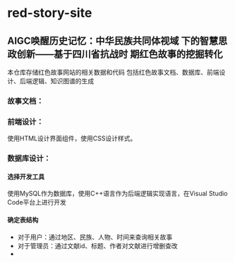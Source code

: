 # red-story-site
## AIGC唤醒历史记忆：中华民族共同体视域 下的智慧思政创新——基于四川省抗战时 期红色故事的挖掘转化
 本仓库存储红色故事网站的相关数据和代码
 包括红色故事文档、数据库、前端设计、后端逻辑、知识图谱的生成
### 故事文档：
### 前端设计：
使用HTML设计界面组件，使用CSS设计样式。
### 数据库设计：
#### 选择开发工具
使用MySQL作为数据库，使用C++语言作为后端逻辑实现语言，在Visual Studio Code平台上进行开发
#### 确定表结构
- 对于用户：通过地区、民族、人物、时间来查询相关故事
- 对于管理员：通过文献id、标题、作者对文献进行增删查改
- 
  
